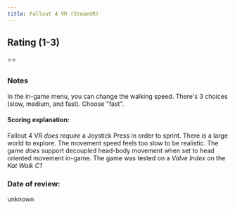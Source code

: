```yaml
---
title: Fallout 4 VR (SteamVR)
---
```


## Rating (1-3)
⭐⭐

### Notes
In the in-game menu, you can change the walking speed. There's 3 choices (slow, medium, and fast). Choose "fast". 

#### Scoring explanation:
Fallout 4 VR *does require* a Joystick Press in order to sprint.
There *is* a large world to explore.
The movement speed feels too *slow* to be realistic.
The game *does* support decoupled head-body movement when set to head oriented movement in-game.
The game was tested on a *Valve Index* on the *Kat Walk C1*

### Date of review:
unknown
